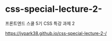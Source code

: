 # css-special-lecture-2-

프론트엔드 스쿨 5기 CSS 특강 과제 2

https://jypark38.github.io/css-special-lecture-2-/
